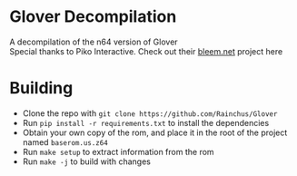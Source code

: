 # Glover Decompilation
A decompilation of the n64 version of Glover</br>
Special thanks to Piko Interactive. Check out their [bleem.net](https://www.bleem.net/) project here

# Building
- Clone the repo with `git clone https://github.com/Rainchus/Glover`
- Run `pip install -r requirements.txt` to install the dependencies
- Obtain your own copy of the rom, and place it in the root of the project named `baserom.us.z64`
- Run `make setup` to extract information from the rom
- Run `make -j` to build with changes